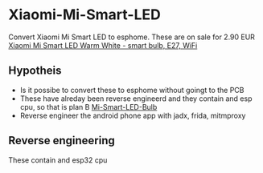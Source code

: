 # Xiaomi-Mi-Smart-LED
Convert Xiaomi Mi Smart LED to esphome. These are on sale for 2.90 EUR [Xiaomi Mi Smart LED Warm White - smart bulb, E27, WiFi](https://www.multitronic.fi/en/products/3519655/xiaomi-mi-smart-led-warm-white---smart-bulb--e27--wifi)

## Hypotheis 
- Is it possibe to convert these to esphome without goingt to the PCB
- These have alreday been reverse engineerd and they contain and esp cpu, so that is plan B [Mi-Smart-LED-Bulb](https://devices.esphome.io/devices/Mi-Smart-LED-Bulb)
- Reverse engineer the android phone app with jadx, frida, mitmproxy  

## Reverse engineering
These contain and esp32 cpu
